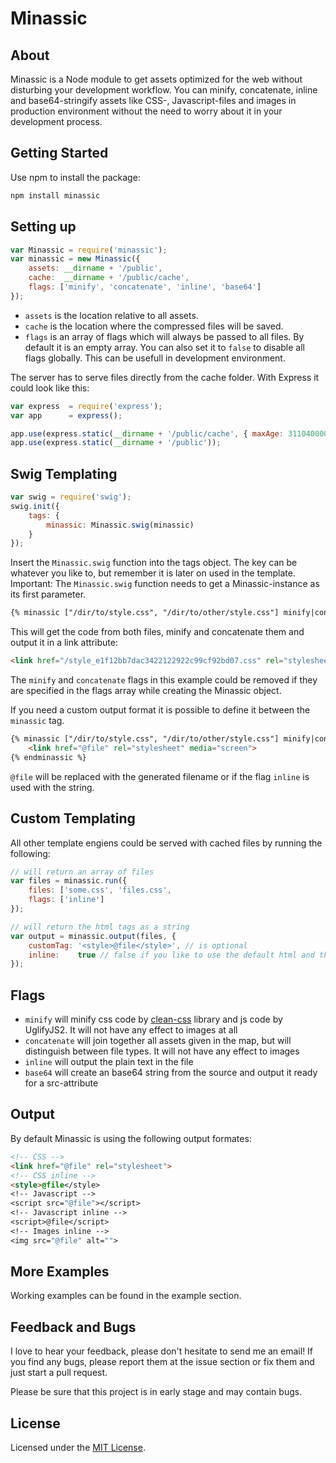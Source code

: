 # Minassic

## About ##

Minassic is a Node module to get assets optimized for the web without disturbing your development workflow.
You can minify, concatenate, inline and base64-stringify assets like CSS-, Javascript-files and images in production environment without the need to worry about it in your development process.

## Getting Started ##

Use npm to install the package:

```bash
npm install minassic
```

## Setting up ##

```javascript
var Minassic = require('minassic');
var minassic = new Minassic({
	assets: __dirname + '/public',
	cache:  __dirname + '/public/cache',
	flags: ['minify', 'concatenate', 'inline', 'base64']
});
```

* `assets` is the location relative to all assets.
* `cache` is the location where the compressed files will be saved.
* `flags` is an array of flags which will always be passed to all files. By default it is an empty array. You can also set it to `false` to disable all flags globally. This can be usefull in development environment.

The server has to serve files directly from the cache folder. With Express it could look like this:

```javascript
var express  = require('express');
var app 	 = express();

app.use(express.static(__dirname + '/public/cache', { maxAge: 311040000 }));
app.use(express.static(__dirname + '/public'));
```

## Swig Templating ##

```javascript
var swig = require('swig');
swig.init({
	tags: {
		minassic: Minassic.swig(minassic)
	}
});

```
Insert the `Minassic.swig` function into the tags object. The key can be whatever you like to, but remember it is later on used in the template. Important: The `Minassic.swig` function needs to get a Minassic-instance as its first parameter.

``` html
{% minassic ["/dir/to/style.css", "/dir/to/other/style.css"] minify|concatenate %}{% endminassic %}
```
This will get the code from both files, minify and concatenate them and output it in a link attribute:

```html
<link href="/style_e1f12bb7dac3422122922c99cf92bd07.css" rel="stylesheet">
```

The `minify` and `concatenate` flags in this example could be removed if they are specified in the flags array while creating the Minassic object.

If you need a custom output format it is possible to define it between the `minassic` tag.

```html
{% minassic ["/dir/to/style.css", "/dir/to/other/style.css"] minify|concatenate %}
	<link href="@file" rel="stylesheet" media="screen">
{% endminassic %}
```
`@file` will be replaced with the generated filename or if the flag `inline` is used with the string.

## Custom Templating ##
All other template engiens could be served with cached files by running the following:
``` javascript
// will return an array of files
var files = minassic.run({
    files: ['some.css', 'files.css',
    flags: ['inline']
});

// will return the html tags as a string
var output = minassic.output(files, {
    customTag: '<style>@file</style>', // is optional
    inline:    true // false if you like to use the default html and the files aren't inlined
});
```

## Flags ##
* `minify` will minify css code by [clean-css](https://github.com/GoalSmashers/clean-css) library and js code by UglifyJS2. It will not have any effect to images at all
* `concatenate` will join together all assets given in the map, but will distinguish between file types. It will not have any effect to images
* `inline` will output the plain text in the file
* `base64` will create an base64 string from the source and output it ready for a src-attribute

## Output ##

By default Minassic is using the following output formates:

```html
<!-- CSS -->
<link href="@file" rel="stylesheet">
<!-- CSS inline -->
<style>@file</style>
<!-- Javascript -->
<script src="@file"></script>
<!-- Javascript inline -->
<script>@file</script>
<!-- Images inline -->
<img src="@file" alt="">
```

## More Examples ##

Working examples can be found in the example section.

## Feedback and Bugs

I love to hear your feedback, please don't hesitate to send me an email!
If you find any bugs, please report them at the issue section or fix them and just start a pull request.

Please be sure that this project is in early stage and may contain bugs.

## License ##

Licensed under the [MIT License](http://www.opensource.org/licenses/mit-license.php).